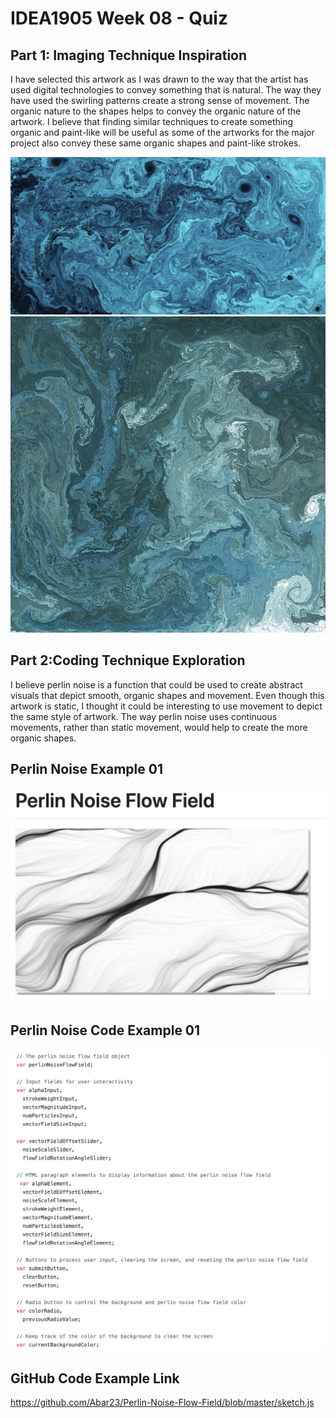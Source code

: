 
# IDEA1905 Week 08 - Quiz

## Part 1: Imaging Technique Inspiration

I have selected this artwork as I was drawn to the way that the artist has used digital technologies to convey something that is natural. The way they have used the swirling patterns create a strong sense of movement. The organic nature to the shapes helps to convey the organic nature of the artwork. I believe that finding similar techniques to create something organic and paint-like will be useful as some of the artworks for the major project also convey these same organic shapes and paint-like strokes.

![alt text](<Gyre_35700_Mark Stock_01.png>)
![alt text](<Gyre_35700_Mark Stock_02.png>)

## Part 2:Coding Technique Exploration

I believe perlin noise is a function that could be used to create abstract visuals that depict smooth, organic shapes and movement. Even though this artwork is static, I thought it could be interesting to use movement to depict the same style of artwork. The way perlin noise uses continuous movements, rather than static movement, would help to create the more organic shapes.

## Perlin Noise Example 01

![alt text](<PerlinNosie_Example 01.png>)

## Perlin Noise Code Example 01

![alt text](PerlinNoise_Code_Example.png)

## GitHub Code Example Link

https://github.com/Abar23/Perlin-Noise-Flow-Field/blob/master/sketch.js
